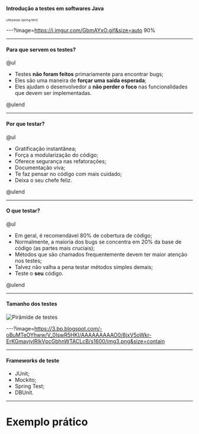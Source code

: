 #### Introdução a testes em softwares Java
<sub><sup><sup>Utilizando Spring MVC</sup></sup></sub>

---?image=https://i.imgur.com/GbmAYxO.gif&size=auto 90%

---

#### Para que servem os testes?

@ul

- Testes **não foram feitos** primariamente para encontrar bugs;
- Eles são uma maneira de **forçar uma saída esperada**;
- Eles ajudam o desenvolvedor a **não perder o foco** nas funcionalidades que devem ser implementadas.

@ulend

---

#### Por que testar?

@ul

- Gratificação instantânea;
- Força a modularização do código;
- Oferece segurança nas refatorações;
- Documentação viva;
- Te faz pensar no código com mais cuidado;
- Deixa o seu chefe feliz.

@ulend

---

#### O que testar?

@ul

- Em geral, é recomendável 80% de cobertura de código;
- Normalmente, a maioria dos bugs se concentra em 20% da base de código (as partes mais cruciais);
- Métodos que são chamados frequentemente devem ter maior atenção nos testes;
- Talvez não valha a pena testar métodos simples demais;
- Teste o **seu** código.

@ulend

---

#### Tamanho dos testes

![Pirâmide de testes](https://2.bp.blogspot.com/-YTzv_O4TnkA/VTgexlumP1I/AAAAAAAAAJ8/57-rnwyvP6g/s1600/image02.png)

---?image=https://3.bp.blogspot.com/-oBuMTeOYhww/V_0IswR5HKI/AAAAAAAAAO0/8jxV5oWkr-ErKGmavjvlRlkVpcGbhnWTACLcB/s1600/img3.png&size=contain

---

#### Frameworks de teste

- JUnit;
- Mockito;
- Spring Test;
- DBUnit.

---

# Exemplo prático

